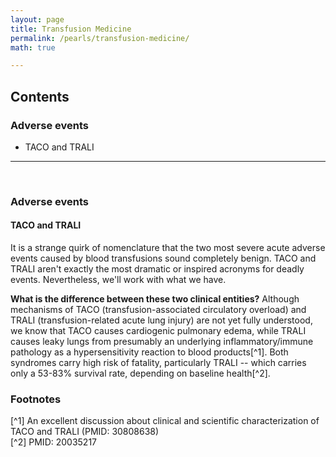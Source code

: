 ```yaml
---
layout: page
title: Transfusion Medicine
permalink: /pearls/transfusion-medicine/
math: true

---
```


## Contents
### Adverse events
* TACO and TRALI

___  
&nbsp;  

### Adverse events ###
#### TACO and TRALI ####
It is a strange quirk of nomenclature that the two most severe acute adverse events caused by blood transfusions sound completely benign. TACO and TRALI aren't exactly the most dramatic or inspired acronyms for deadly events. Nevertheless, we'll work with what we have.  

**What is the difference between these two clinical entities?** Although mechanisms of TACO (transfusion-associated circulatory overload) and TRALI (transfusion-related acute lung injury) are not yet fully understood, we know that TACO causes cardiogenic pulmonary edema, while TRALI causes leaky lungs from presumably an underlying inflammatory/immune pathology as a hypersensitivity reaction to blood products[^1]. Both syndromes carry high risk of fatality, particularly TRALI -- which carries only a 53-83% survival rate, depending on baseline health[^2].  



### Footnotes ###
[^1] An excellent discussion about clinical and scientific characterization of TACO and TRALI (PMID: 30808638)  
[^2] PMID: 20035217
